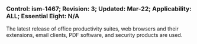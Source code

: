 ### Control: ism-1467; Revision: 3; Updated: Mar-22; Applicability: ALL; Essential Eight: N/A
<p>The latest release of office productivity suites, web browsers and their extensions, email clients, PDF software, and security products are used.</p>